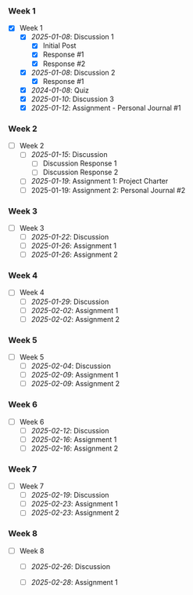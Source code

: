 ### Week 1
- [x] Week 1
	- [x] *2025-01-08*: Discussion 1
		- [x] Initial Post
		- [x] Response #1
		- [x] Response #2
	- [x] *2025-01-08*: Discussion 2
		- [x] Response #1
	- [x] *2024-01-08*: Quiz
	- [x] *2025-01-10*: Discussion 3
	- [x] *2025-01-12*: Assignment - Personal Journal #1
### Week 2
- [ ] Week 2
	- [ ] *2025-01-15*: Discussion
		- [ ] Discussion Response 1
		- [ ] Discussion Response 2
	- [ ] *2025-01-19*: Assignment 1: Project Charter
	- [ ] 2025-01-19: Assignment 2: Personal Journal #2
### Week 3
- [ ] Week 3
	- [ ] *2025-01-22*: Discussion
	- [ ] *2025-01-26*: Assignment 1
	- [ ] *2025-01-26*: Assignment 2
### Week 4
- [ ] Week 4
	- [ ] *2025-01-29*: Discussion
	- [ ] *2025-02-02*: Assignment 1
	- [ ] *2025-02-02*: Assignment 2
### Week 5
- [ ] Week 5
	- [ ] *2025-02-04*: Discussion
	- [ ] *2025-02-09*: Assignment 1
	- [ ] *2025-02-09*: Assignment 2
### Week 6
- [ ] Week 6
	- [ ] *2025-02-12*: Discussion
	- [ ] *2025-02-16*: Assignment 1
	- [ ] *2025-02-16*: Assignment 2
### Week 7
- [ ] Week 7
	- [ ] *2025-02-19*: Discussion
	- [ ] *2025-02-23*: Assignment 1
	- [ ] *2025-02-23*: Assignment 2
### Week 8
- [ ] Week 8
	- [ ] *2025-02-26*: Discussion
	- [ ] *2025-02-28*: Assignment 1

